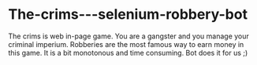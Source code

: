 # The-crims---selenium-robbery-bot

The crims is web in-page game. You are a gangster and you manage your criminal imperium. Robberies are the most famous way to earn money
in this game. It is a bit monotonous and time consuming. Bot does it for us ;)
